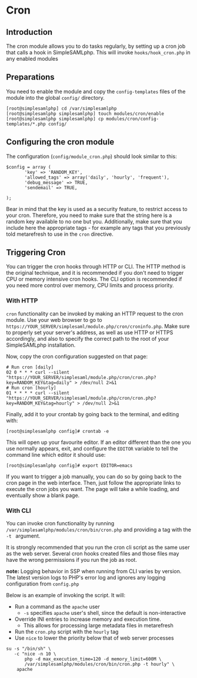 Cron
=============================

<!-- 
	This file is written in Markdown syntax. 
	For more information about how to use the Markdown syntax, read here:
	https://daringfireball.net/projects/markdown/syntax
-->


<!-- {{TOC}} -->

Introduction
------------

The cron module allows you to do tasks regularly, by setting up a cron
job that calls a hook in SimpleSAMLphp.  This will invoke
`hooks/hook_cron.php` in any enabled modules


Preparations
------------

You need to enable the module and copy the `config-templates` files of the module into the global `config/` directory.

	[root@simplesamlphp] cd /var/simplesamlphp
	[root@simplesamlphp simplesamlphp] touch modules/cron/enable
	[root@simplesamlphp simplesamlphp] cp modules/cron/config-templates/*.php config/


Configuring the cron module
---------------------------

The configuration (`config/module_cron.php`) should look similar to this:

	$config = array (
	       'key' => 'RANDOM_KEY',
	       'allowed_tags' => array('daily', 'hourly', 'frequent'),
	       'debug_message' => TRUE,
	       'sendemail' => TRUE,
	
	);

Bear in mind that the key is used as a security feature, to restrict
access to your cron. Therefore, you need to make sure that the string
here is a random key available to no one but you. Additionally, make
sure that you include here the appropriate tags - for example any tags
that you previously told metarefresh to use in the `cron` directive.

Triggering Cron
---------------------------

You can trigger the cron hooks through HTTP or CLI.  The HTTP method
is the original technique, and it is recommended if you don't need to
trigger CPU or memory intensive cron hooks.  The CLI option is
recommended if you need more control over memory, CPU limits and
process priority.

### With HTTP

`cron` functionality can be invoked by making an HTTP request to the
cron module.  Use your web browser to go to
`https://YOUR_SERVER/simplesaml/module.php/cron/croninfo.php`. Make
sure to properly set your server's address, as well as use HTTP or
HTTPS accordingly, and also to specify the correct path to the root of
your SimpleSAMLphp installation.

Now, copy the cron configuration suggested on that page:

	# Run cron [daily]
	02 0 * * * curl --silent "https://YOUR_SERVER/simplesaml/module.php/cron/cron.php?key=RANDOM_KEY&tag=daily" > /dev/null 2>&1
	# Run cron [hourly]
	01 * * * * curl --silent "https://YOUR_SERVER/simplesaml/module.php/cron/cron.php?key=RANDOM_KEY&tag=hourly" > /dev/null 2>&1

Finally, add it to your crontab by going back to the terminal, and editing with:

	[root@simplesamlphp config]# crontab -e

This will open up your favourite editor. If an editor different than
the one you use normally appears, exit, and configure the `EDITOR`
variable to tell the command line which editor it should use:

	[root@simplesamlphp config]# export EDITOR=emacs

If you want to trigger a job manually, you can do
so by going back to the cron page in the web interface. Then, just
follow the appropriate links to execute the cron jobs you want. The
page will take a while loading, and eventually show a blank page.


### With CLI

You can invoke cron functionality by running
`/var/simplesamlphp/modules/cron/bin/cron.php` and providing a tag
with the `-t ` argument.

It is strongly recommended that you run the cron cli script as the
same user as the web server.  Several cron hooks created files and
those files may have the wrong permissions if you run the job as root.

**note:** Logging behavior in SSP when running from CLI varies by
version. The latest version logs to PHP's error log and ignores any
logging configuration from `config.php`

Below is an example of invoking the script. It will:

* Run a command as the `apache` user
   * `-s` specifies `apache` user's shell, since the default is non-interactive
* Override INI entries to increase memory and execution time.
    * This allows for processing large metadata files in metarefresh
* Run the `cron.php` script with the `hourly` tag
* Use `nice` to lower the priority below that of web server processes

```
su -s "/bin/sh" \
   -c "nice -n 10 \
       php -d max_execution_time=120 -d memory_limit=600M \
       /var/simplesamlphp/modules/cron/bin/cron.php -t hourly" \
    apache
    
```

